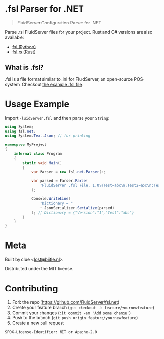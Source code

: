 # .fsl Parser for .NET

> FluidServer Configuration Parser for .NET

Parse .fsl FluidServer files for your project.
Rust and C# versions are also available: 
- [fsl (Python)](https://github.com/FluidServer/fsl)
- [fsl.rs (Rust)](https://github.com/FluidServer/fsl.rs)

## What is .fsl?
.fsl is a file format similar to .ini for FluidServer, an open-source POS-system. Checkout [the example .fsl file](https://github.com/FluidServer/fsl/example.fsl).

# Usage Example
Import `FluidServer.fsl` and then parse your `String`:
```csharp
using System;
using fsl.net;
using System.Text.Json; // for printing

namespace MyProject
{
    internal class Program               
    {
        static void Main()
        {          
            var Parser = new fsl.net.Parser();

            var parsed = Parser.Parse(            
                "FluidServer .fsl File, 1.0\nTest=abc\n;Test2=abc\n:Test3=abc"
            );

            Console.WriteLine(             
                "Dictionary = " 
                + JsonSerializer.Serialize(parsed)
            ); // Dictionary = {"Version":"1","Test":"abc"}
        }            
    } 
} 

```

# Meta
Built by clue <<lost@biitle.nl>>.

Distributed under the MIT license.

# Contributing
1. Fork the repo (https://github.com/FluidServer/fsl.net)
2. Create your feature branch (`git checkout -b feature/yournewfeature`)
3. Commit your changes (`git commit -am 'Add some change'`)
4. Push to the branch (`git push origin feature/yournewfeature`)
5. Create a new pull request

`SPDX-License-Identifier: MIT or Apache-2.0`